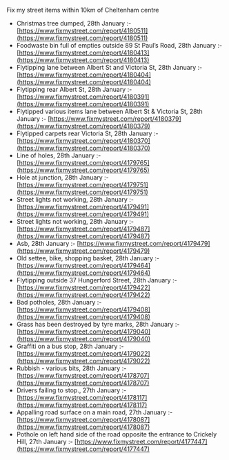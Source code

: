 Fix my street items within 10km of Cheltenham centre

<!-- fix_marker starts -->

- Christmas tree dumped, 28th January :- [https://www.fixmystreet.com/report/4180511](https://www.fixmystreet.com/report/4180511)
- Foodwaste bin full of empties outside 89 St Paul’s Road, 28th January :- [https://www.fixmystreet.com/report/4180413](https://www.fixmystreet.com/report/4180413)
- Flytipping lane between Albert St and Victoria St, 28th January :- [https://www.fixmystreet.com/report/4180404](https://www.fixmystreet.com/report/4180404)
- Flytipping rear Albert St, 28th January :- [https://www.fixmystreet.com/report/4180391](https://www.fixmystreet.com/report/4180391)
- Flytipped various items lane between Albert St & Victoria St, 28th January :- [https://www.fixmystreet.com/report/4180379](https://www.fixmystreet.com/report/4180379)
- Flytipped carpets rear Victoria St, 28th January :- [https://www.fixmystreet.com/report/4180370](https://www.fixmystreet.com/report/4180370)
- Line of holes, 28th January :- [https://www.fixmystreet.com/report/4179765](https://www.fixmystreet.com/report/4179765)
- Hole at junction, 28th January :- [https://www.fixmystreet.com/report/4179751](https://www.fixmystreet.com/report/4179751)
- Street lights not working, 28th January :- [https://www.fixmystreet.com/report/4179491](https://www.fixmystreet.com/report/4179491)
- Street lights not working, 28th January :- [https://www.fixmystreet.com/report/4179487](https://www.fixmystreet.com/report/4179487)
- Asb, 28th January :- [https://www.fixmystreet.com/report/4179479](https://www.fixmystreet.com/report/4179479)
- Old settee, bike, shopping basket, 28th January :- [https://www.fixmystreet.com/report/4179464](https://www.fixmystreet.com/report/4179464)
- Flytipping outside 37 Hungerford Street, 28th January :- [https://www.fixmystreet.com/report/4179422](https://www.fixmystreet.com/report/4179422)
- Bad potholes, 28th January :- [https://www.fixmystreet.com/report/4179408](https://www.fixmystreet.com/report/4179408)
- Grass has been destroyed by tyre marks, 28th January :- [https://www.fixmystreet.com/report/4179040](https://www.fixmystreet.com/report/4179040)
- Graffiti on a bus stop, 28th January :- [https://www.fixmystreet.com/report/4179022](https://www.fixmystreet.com/report/4179022)
- Rubbish - various bits, 28th January :- [https://www.fixmystreet.com/report/4178707](https://www.fixmystreet.com/report/4178707)
- Drivers failing to stop., 27th January :- [https://www.fixmystreet.com/report/4178117](https://www.fixmystreet.com/report/4178117)
- Appalling road surface on a main road, 27th January :- [https://www.fixmystreet.com/report/4178087](https://www.fixmystreet.com/report/4178087)
- Pothole on left hand side of the road opposite the entrance to Crickely Hill, 27th January :- [https://www.fixmystreet.com/report/4177447](https://www.fixmystreet.com/report/4177447)

<!-- fix_marker ends -->
